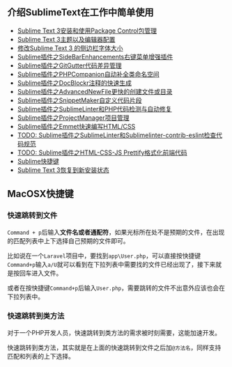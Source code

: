 ## 介绍SublimeText在工作中简单使用

* [Sublime Text 3安装和使用Package Control包管理](/tools/sublime/sublime-text-3-installation-and-use-package-control-package-management.md)
* [Sublime Text 3主题以及编辑器配置](/tools/sublime/sublime-text-3-theme-and-editor-configuration.md)
* [修改Sublime Text 3 的侧边栏字体大小](/tools/sublime/change_sidebar_label_font_size.md)
* [Sublime插件之SideBarEnhancements右键菜单增强插件](/tools/sublime/sublime-text-side-bar-enhancements-plugin.md)
* [Sublime插件之GitGutter代码差异管理](/tools/sublime/sublime-plugin-git-gutter-code-difference-management.md)
* [Sublime插件之PHPCompanion自动补全类命名空间](/tools/sublime/sublime-text-companion-plugin-for-php.md)
* [Sublime插件之DocBlockr注释的快速生成](/tools/sublime/sublime-text-3-fast-generation-of-doc-blockr-annotations.md)
* [Sublime插件之AdvancedNewFile更快的创建文件或目录](/tools/sublime/sublime-create-files-or-directories-faster.md)
* [Sublime插件之SnippetMaker自定义代码片段](/tools/sublime/sublime-custom-code-snippet.md)
* [Sublime插件之SublimeLinter和PHP代码检测与自动修复](/tools/sublime/sublime-linter-detect-your-php-code-and-fix-it.md)
* [Sublime插件之ProjectManager项目管理](/tools/sublime/sublime-project-management-project-manager-plugin.md)
* [Sublime插件之Emmet快速编写HTML/CSS](/tools/sublime/sublime-emmet-quickly-write-html-and-css.md)
* [TODO: Sublime插件之Sublime​Linter和Sublimelinter-contrib-eslint检查代码规范](/tools/sublime/sublime-sublimelinter-and-sublimelinter-contrib-eslint-plugin.md)
* [TODO: Sublime插件之HTML-CSS-JS Prettify格式化前端代码](/tools/sublime/sublime-html-css-js-prettify-plugin.md)
* [Sublime快捷键](/tools/sublime/sublime-text-3-keymap.md)
* [Sublime Text 3恢复到新安装状态](/tools/sublime/sublime-text-3-revert.md)

## MacOSX快捷键

### 快速跳转到文件

`Command + p`后输入**文件名或者通配符**，如果光标所在处不是预期的文件，在出现的匹配列表中上下选择自己预期的文件即可。

比如说在一个`Laravel`项目中，要找到`app\User.php`，可以直接按快捷键`Command+p`输入`a/U`就可以看到在下拉列表中需要找的文件已经出现了，接下来就是按回车进入文件。

或者在按快捷键`Command+p`后输入`User.php`，需要跳转的文件不出意外应该也会在下拉列表中。

### 快速跳转到类方法

对于一个PHP开发人员，快速跳转到类方法的需求被时刻需要，这能加速开发。

快速跳转到类方法，其实就是在上面的快速跳转到文件之后加`@方法名`，同样支持匹配和列表的上下选择。

